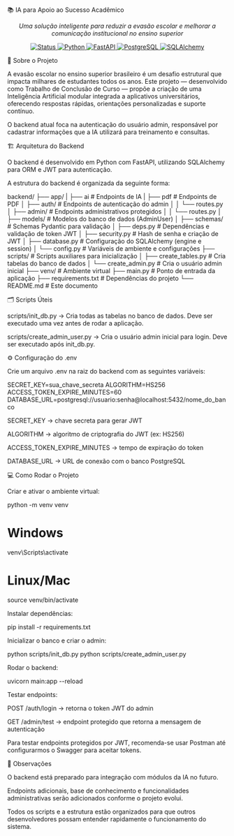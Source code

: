 📚 IA para Apoio ao Sucesso Acadêmico
<p align="center"> <em>Uma solução inteligente para reduzir a evasão escolar e melhorar a comunicação institucional no ensino superior</em> </p> <p align="center"> <a href="#"> <img src="https://img.shields.io/badge/status-em%20desenvolvimento-yellow?style=for-the-badge" alt="Status"> </a> <a href="#"> <img src="https://img.shields.io/badge/python-3.11-blue?style=for-the-badge" alt="Python"> </a> <a href="#"> <img src="https://img.shields.io/badge/fastapi-0.111.1-009688?style=for-the-badge" alt="FastAPI"> </a> <a href="#"> <img src="https://img.shields.io/badge/postgresql-15.4-blue?style=for-the-badge" alt="PostgreSQL"> </a> <a href="#"> <img src="https://img.shields.io/badge/sqlalchemy-2.0.22-4169E1?style=for-the-badge" alt="SQLAlchemy"> </a> </p>
📖 Sobre o Projeto

A evasão escolar no ensino superior brasileiro é um desafio estrutural que impacta milhares de estudantes todos os anos.
Este projeto — desenvolvido como Trabalho de Conclusão de Curso — propõe a criação de uma Inteligência Artificial modular integrada a aplicativos universitários, oferecendo respostas rápidas, orientações personalizadas e suporte contínuo.

O backend atual foca na autenticação do usuário admin, responsável por cadastrar informações que a IA utilizará para treinamento e consultas.

🏗️ Arquitetura do Backend

O backend é desenvolvido em Python com FastAPI, utilizando SQLAlchemy para ORM e JWT para autenticação.

A estrutura do backend é organizada da seguinte forma:

backend/
├── app/
|   ├── ai                  # Endpoints de IA
|   ├── pdf                 # Endpoints de PDF
│   ├── auth/               # Endpoints de autenticação do admin
│   │   └── routes.py
│   ├── admin/              # Endpoints administrativos protegidos
│   │   └── routes.py
│   ├── models/             # Modelos do banco de dados (AdminUser)
│   ├── schemas/            # Schemas Pydantic para validação
│   ├── deps.py             # Dependências e validação de token JWT
│   ├── security.py         # Hash de senha e criação de JWT
│   ├── database.py         # Configuração do SQLAlchemy (engine e session)
│   └── config.py           # Variáveis de ambiente e configurações
├── scripts/                # Scripts auxiliares para inicialização
│   ├── create_tables.py    # Cria tabelas do banco de dados
│   └── create_admin.py     # Cria o usuário admin inicial
├── venv/                   # Ambiente virtual
├── main.py                 # Ponto de entrada da aplicação
├── requirements.txt        # Dependências do projeto
└── README.md               # Este documento

🗂️ Scripts Úteis

scripts/init_db.py → Cria todas as tabelas no banco de dados. Deve ser executado uma vez antes de rodar a aplicação.

scripts/create_admin_user.py → Cria o usuário admin inicial para login. Deve ser executado após init_db.py.

⚙️ Configuração do .env

Crie um arquivo .env na raiz do backend com as seguintes variáveis:

SECRET_KEY=sua_chave_secreta
ALGORITHM=HS256
ACCESS_TOKEN_EXPIRE_MINUTES=60
DATABASE_URL=postgresql://usuario:senha@localhost:5432/nome_do_banco


SECRET_KEY → chave secreta para gerar JWT

ALGORITHM → algoritmo de criptografia do JWT (ex: HS256)

ACCESS_TOKEN_EXPIRE_MINUTES → tempo de expiração do token

DATABASE_URL → URL de conexão com o banco PostgreSQL

💻 Como Rodar o Projeto

Criar e ativar o ambiente virtual:

python -m venv venv
# Windows
venv\Scripts\activate
# Linux/Mac
source venv/bin/activate


Instalar dependências:

pip install -r requirements.txt


Inicializar o banco e criar o admin:

python scripts/init_db.py
python scripts/create_admin_user.py


Rodar o backend:

uvicorn main:app --reload


Testar endpoints:

POST /auth/login → retorna o token JWT do admin

GET /admin/test → endpoint protegido que retorna a mensagem de autenticação

Para testar endpoints protegidos por JWT, recomenda-se usar Postman até configurarmos o Swagger para aceitar tokens.

📝 Observações

O backend está preparado para integração com módulos da IA no futuro.

Endpoints adicionais, base de conhecimento e funcionalidades administrativas serão adicionados conforme o projeto evolui.

Todos os scripts e a estrutura estão organizados para que outros desenvolvedores possam entender rapidamente o funcionamento do sistema.